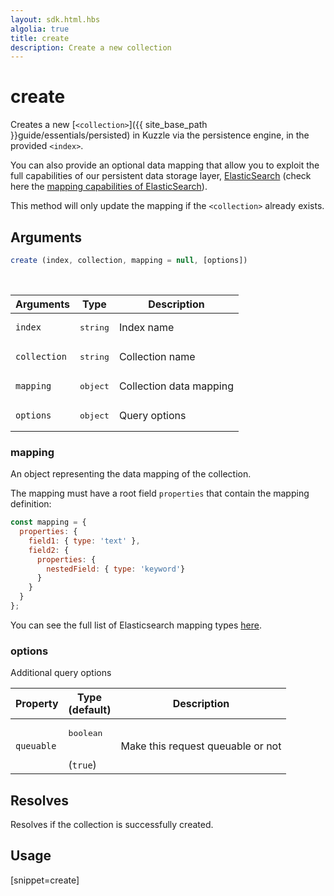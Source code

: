 ```yaml
---
layout: sdk.html.hbs
algolia: true
title: create
description: Create a new collection
---
```


# create

Creates a new [`<collection>`]({{ site_base_path }}guide/essentials/persisted) in Kuzzle via the persistence engine, in the provided `<index>`.

You can also provide an optional data mapping that allow you to exploit the full capabilities of our
persistent data storage layer, [ElasticSearch](https://www.elastic.co/products/elasticsearch) (check here the [mapping capabilities of ElasticSearch](https://www.elastic.co/guide/en/elasticsearch/reference/5.6/mapping.html)).

This method will only update the mapping if the `<collection>` already exists.

## Arguments

```javascript
create (index, collection, mapping = null, [options])
```

<br/>

| Arguments    | Type    | Description |
|--------------|---------|-------------|
| ``index`` | <pre>string</pre> | Index name    |
| ``collection`` | <pre>string</pre> | Collection name    |
| ``mapping`` | <pre>object</pre> | Collection data mapping    |
| ``options`` | <pre>object</pre> | Query options    |

### **mapping**

An object representing the data mapping of the collection.

The mapping must have a root field `properties` that contain the mapping definition:
```js
const mapping = {
  properties: {
    field1: { type: 'text' },
    field2: {
      properties: {
        nestedField: { type: 'keyword'}
      }
    }
  }
};
```

You can see the full list of Elasticsearch mapping types [here](https://www.elastic.co/guide/en/elasticsearch/reference/5.6/mapping.html).

### **options**

Additional query options

| Property     | Type<br/>(default)    | Description   |
| -------------- | --------- | ------------- |
|  `queuable`  |  <pre>boolean</pre> <br/>(`true`) |  Make this request queuable or not  |

## Resolves

Resolves if the collection is successfully created.

## Usage

[snippet=create]
